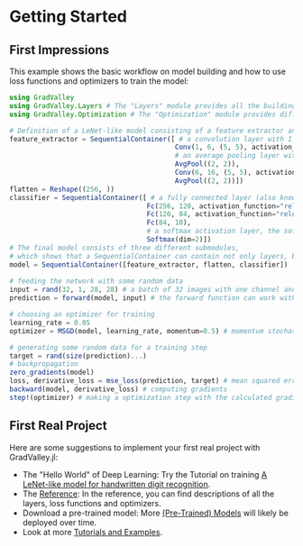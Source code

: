 # Getting Started

## First Impressions

This example shows the basic workflow on model building and how to use loss functions and optimizers to train the model:
```julia
using GradValley
using GradValley.Layers # The "Layers" module provides all the building blocks for creating a model.
using GradValley.Optimization # The "Optimization" module provides different loss functions and optimizers.

# Definition of a LeNet-like model consisting of a feature extractor and a classifier
feature_extractor = SequentialContainer([ # a convolution layer with 1 in channel, 6 out channels, a 5*5 kernel and a relu activation
                                         Conv(1, 6, (5, 5), activation_function="relu"),
                                         # an average pooling layer with a 2*2 filter (when not specified, stride is automatically set to kernel size)
                                         AvgPool((2, 2)),
                                         Conv(6, 16, (5, 5), activation_function="relu"),
                                         AvgPool((2, 2))])
flatten = Reshape((256, ))
classifier = SequentialContainer([ # a fully connected layer (also known as dense or linear) with 256 in features, 120 out features and a relu activation
                                  Fc(256, 120, activation_function="relu"),
                                  Fc(120, 84, activation_function="relu"),
                                  Fc(84, 10),
                                  # a softmax activation layer, the softmax will be calculated along the second dimension (the features dimension)
                                  Softmax(dim=2)])
# The final model consists of three different submodules, 
# which shows that a SequentialContainer can contain not only layers, but also other SequentialContainers
model = SequentialContainer([feature_extractor, flatten, classifier])
                                  
# feeding the network with some random data
input = rand(32, 1, 28, 28) # a batch of 32 images with one channel and a size of 28*28 pixels
prediction = forward(model, input) # the forward function can work with a layer or a SequentialContainer

# choosing an optimizer for training
learning_rate = 0.05
optimizer = MSGD(model, learning_rate, momentum=0.5) # momentum stochastic gradient decent with a momentum of 0.5

# generating some random data for a training step
target = rand(size(prediction)...)
# backpropagation
zero_gradients(model)
loss, derivative_loss = mse_loss(prediction, target) # mean squared error
backward(model, derivative_loss) # computing gradients
step!(optimizer) # making a optimization step with the calculated gradients and the optimizer
```

## First Real Project

Here are some suggestions to implement your first real project with GradValley.jl:
- The "Hello World" of Deep Learning: Try the Tutorial on training [A LeNet-like model for handwritten digit recognition](@ref).
- The [Reference](@ref): In the reference, you can find descriptions of all the layers, loss functions and optimizers.
- Download a pre-trained model: More [(Pre-Trained) Models](@ref) will likely be deployed over time.
- Look at more [Tutorials and Examples](@ref).